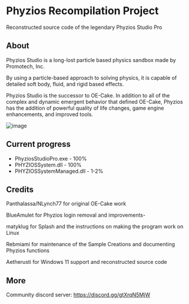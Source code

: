 # Phyzios Recompilation Project
Reconstructed source code of the legendary Phyzios Studio Pro

About
-

Phyzios Studio is a long-lost particle based physics sandbox made by Promotech, Inc.

By using a particle-based approach to solving physics, it is capable of detailed soft body, fluid, and rigid based effects.

Phyzios Studio is the successor to OE-Cake. In addition to all of the complex and dynamic emergent behavior that defined OE-Cake, Phyzios has the addition of powerful quality of life changes, game engine enhancements, and improved tools. 

![image](https://github.com/user-attachments/assets/ae78d7d2-21e1-46fd-9178-7b42e45df43a)


Current progress
-
- PhyziosStudioPro.exe - 100%
- PHYZIOSSystem.dll - 100%
- PHYZIOSSystemManaged.dll - 1-2%



Credits
-


Panthalassa/NLynch77 for original OE-Cake work 

BlueAmulet for Phyzios login removal and improvements-

matyklug for Splash and the instructions on making the program work on Linux

Rebmiami for maintenance of the Sample Creations and documenting Phyzios functions

Aetherusti for Windows 11 support and reconstructed source code

More
-

Community discord server: 
https://discord.gg/gtXrqN5MjW
